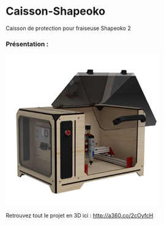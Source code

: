 # Caisson-Shapeoko
Caisson de protection pour fraiseuse Shapeoko 2

### Présentation :
<img src="https://github.com/LaMachinerie/Caisson-Shapeoko/blob/master/rendu3Dcaisson.jpg" width="400" align="center" >

Retrouvez tout le projet en 3D ici : http://a360.co/2cOyfcH
